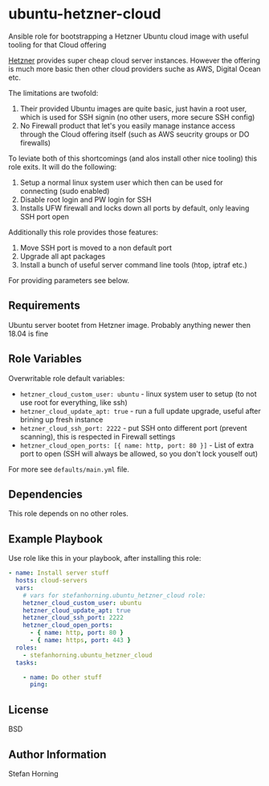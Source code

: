 # ubuntu-hetzner-cloud

Ansible role for bootstrapping a Hetzner Ubuntu cloud image with useful tooling for that Cloud offering

[Hetzner](https://www.hetzner.de/cloud) provides super cheap cloud server instances. However the offering
is much more basic then other cloud providers suche as AWS, Digital Ocean etc.

The limitations are twofold:
1. Their provided Ubuntu images are quite basic, just havin a root user, which is used for SSH signin (no other users, more secure SSH config)
2. No Firewall product that let's you easily manage instance access through the Cloud offering itself (such as AWS seucrity groups or DO firewalls)

To leviate both of this shortcomings (and alos install other nice tooling) this role exits.
It will do the following:

1. Setup a normal linux system user which then can be used for connecting (sudo enabled)
2. Disable root login and PW login for SSH
3. Installs UFW firewall and locks down all ports by default, only leaving SSH port open

Additionally this role provides those features:
1. Move SSH port is moved to a non default port
2. Upgrade all apt packages
3. Install a bunch of useful server command line tools (htop, iptraf etc.)

For providing parameters see below.

## Requirements

Ubuntu server bootet from Hetzner image. Probably anything newer then 18.04 is fine

## Role Variables

Overwritable role default variables:

- `hetzner_cloud_custom_user: ubuntu` - linux system user to setup (to not use root for everything, like ssh)
- `hetzner_cloud_update_apt: true` - run a full update upgrade, useful after brining up fresh instance
- `hetzner_cloud_ssh_port: 2222` - put SSH onto different port (prevent scanning), this is respected in Firewall settings
- `hetzner_cloud_open_ports: [{ name: http, port: 80 }]` - List of extra port to open (SSH will always be allowed, so you don't lock youself out)

For more see `defaults/main.yml` file.

## Dependencies

This role depends on no other roles.

## Example Playbook

Use role like this in your playbook, after installing this role:

```yaml
- name: Install server stuff
  hosts: cloud-servers
  vars:
    # vars for stefanhorning.ubuntu_hetzner_cloud role:
    hetzner_cloud_custom_user: ubuntu
    hetzner_cloud_update_apt: true
    hetzner_cloud_ssh_port: 2222
    hetzner_cloud_open_ports:
      - { name: http, port: 80 }
      - { name: https, port: 443 }
  roles:
    - stefanhorning.ubuntu_hetzner_cloud
  tasks:

    - name: Do other stuff
      ping:
```

## License

BSD

## Author Information
Stefan Horning
